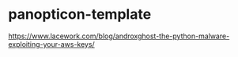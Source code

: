 # panopticon-template

https://www.lacework.com/blog/androxghost-the-python-malware-exploiting-your-aws-keys/

